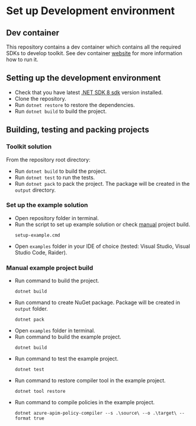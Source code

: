 # Set up Development environment

## Dev container

This repository contains a dev container which contains all the required SDKs to develop toolkit.
See dev container [website](https://containers.dev/supporting) for more information how to run it.

## Setting up the development environment

* Check that you have latest [.NET SDK 8 sdk](https://dotnet.microsoft.com/en-us/download/dotnet/8.0) version installed.
* Clone the repository.
* Run `dotnet restore` to restore the dependencies.
* Run `dotnet build` to build the project.

## Building, testing and packing projects

### Toolkit solution

From the repository root directory:

* Run `dotnet build` to build the project.
* Run `dotnet test` to run the tests.
* Run `dotnet pack` to pack the project. The package will be created in the `output` directory.

### Set up the example solution

* Open repository folder in terminal.
* Run the script to set up example solution or check [manual](#manual-example-project-build) project build.
    ```shell
    setup-example.cmd
    ```
* Open `examples` folder in your IDE of choice (tested: Visual Studio, Visual Studio Code, Raider).

### Manual example project build

* Run command to build the project.
    ```shell
    dotnet build
    ```
* Run command to create NuGet package. Package will be created in `output` folder.
    ```shell
    dotnet pack
    ```
* Open `examples` folder in terminal.
* Run command to build the example project.
   ```shell
   dotnet build
   ```
* Run command to test the example project.
   ```shell
   dotnet test
   ```
* Run command to restore compiler tool in the example project.
   ```shell
   dotnet tool restore
  ```
* Run command to compile policies in the example project.
   ```shell
   dotnet azure-apim-policy-compiler --s .\source\ --o .\target\ --format true
   ```